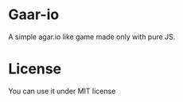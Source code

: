# Gaar-io
A simple agar.io like game made only with pure JS.

# License
You can use it under MIT license
